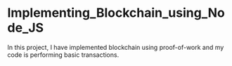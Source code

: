 # Implementing_Blockchain_using_Node_JS
In this project, I have implemented blockchain using proof-of-work and my code is performing basic transactions.
